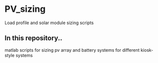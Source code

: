 # PV_sizing
Load profile and solar module sizing scripts

## In this repository..
matlab scripts for sizing pv array and battery systems for different kiosk-style systems
